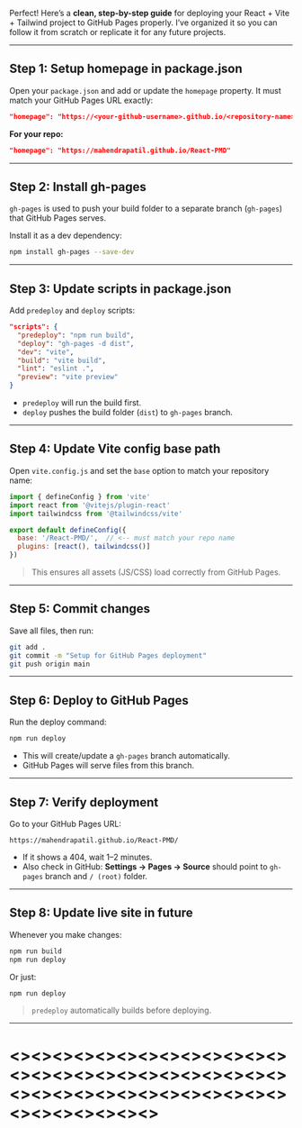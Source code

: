 Perfect! Here’s a **clean, step-by-step guide** for deploying your React + Vite + Tailwind project to GitHub Pages properly. I’ve organized it so you can follow it from scratch or replicate it for any future projects.

---

## **Step 1: Setup homepage in package.json**

Open your `package.json` and add or update the `homepage` property. It must match your GitHub Pages URL exactly:

```json
"homepage": "https://<your-github-username>.github.io/<repository-name>"
```

**For your repo:**

```json
"homepage": "https://mahendrapatil.github.io/React-PMD"
```

---

## **Step 2: Install gh-pages**

`gh-pages` is used to push your build folder to a separate branch (`gh-pages`) that GitHub Pages serves.

Install it as a dev dependency:

```bash
npm install gh-pages --save-dev
```

---

## **Step 3: Update scripts in package.json**

Add `predeploy` and `deploy` scripts:

```json
"scripts": {
  "predeploy": "npm run build",
  "deploy": "gh-pages -d dist",
  "dev": "vite",
  "build": "vite build",
  "lint": "eslint .",
  "preview": "vite preview"
}
```

* `predeploy` will run the build first.
* `deploy` pushes the build folder (`dist`) to `gh-pages` branch.

---

## **Step 4: Update Vite config base path**

Open `vite.config.js` and set the `base` option to match your repository name:

```js
import { defineConfig } from 'vite'
import react from '@vitejs/plugin-react'
import tailwindcss from '@tailwindcss/vite'

export default defineConfig({
  base: '/React-PMD/',  // <-- must match your repo name
  plugins: [react(), tailwindcss()]
})
```

> This ensures all assets (JS/CSS) load correctly from GitHub Pages.

---

## **Step 5: Commit changes**

Save all files, then run:

```bash
git add .
git commit -m "Setup for GitHub Pages deployment"
git push origin main
```

---

## **Step 6: Deploy to GitHub Pages**

Run the deploy command:

```bash
npm run deploy
```

* This will create/update a `gh-pages` branch automatically.
* GitHub Pages will serve files from this branch.

---

## **Step 7: Verify deployment**

Go to your GitHub Pages URL:

```
https://mahendrapatil.github.io/React-PMD/
```

* If it shows a 404, wait 1–2 minutes.
* Also check in GitHub: **Settings → Pages → Source** should point to `gh-pages` branch and `/ (root)` folder.

---

## **Step 8: Update live site in future**

Whenever you make changes:

```bash
npm run build
npm run deploy
```

Or just:

```bash
npm run deploy
```

> `predeploy` automatically builds before deploying.

---

# <><><><><><><><><><><><><><><><><><><><><><><><><><><><><><><><><><><><><><><><><><><><><><>
